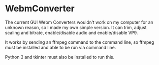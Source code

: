 # WebmConverter

The current GUI Webm Converters wouldn't work on my computer for an unknown reason, so I made my own simple version. It can trim, adjust scaling and bitrate, enable/disable audio and enable/disable VP9.

It works by sending an ffmpeg command to the command line, so ffmpeg must be installed and able to be run via command line.

Python 3 and tkinter must also be installed to run this.
